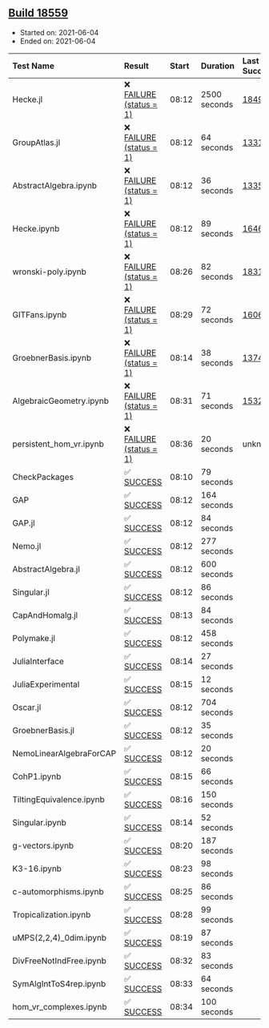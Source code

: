 ## [Build 18559](https://oscarci.mathematik.uni-kl.de/job/oscar/18559/)

* Started on: 2021-06-04
* Ended on: 2021-06-04

| Test Name    | Result | Start | Duration | Last Success | First Failure |
|:-------------|:-------|:------|:---------|:-------------|:--------------|
| Hecke.jl | ❌ [FAILURE (status = 1)](https://oscarci.mathematik.uni-kl.de/job/oscar/18559/artifact/logs/build-18559/Hecke.jl.log) | 08:12 | 2500 seconds | [18490](https://oscarci.mathematik.uni-kl.de/job/oscar/18490/) | [18491](https://oscarci.mathematik.uni-kl.de/job/oscar/18491/) |
| GroupAtlas.jl | ❌ [FAILURE (status = 1)](https://oscarci.mathematik.uni-kl.de/job/oscar/18559/artifact/logs/build-18559/GroupAtlas.jl.log) | 08:12 | 64 seconds | [13311](https://oscarci.mathematik.uni-kl.de/job/oscar/13311/) | [13312](https://oscarci.mathematik.uni-kl.de/job/oscar/13312/) |
| AbstractAlgebra.ipynb | ❌ [FAILURE (status = 1)](https://oscarci.mathematik.uni-kl.de/job/oscar/18559/artifact/logs/build-18559/AbstractAlgebra.ipynb.log) | 08:12 | 36 seconds | [13355](https://oscarci.mathematik.uni-kl.de/job/oscar/13355/) | [13356](https://oscarci.mathematik.uni-kl.de/job/oscar/13356/) |
| Hecke.ipynb | ❌ [FAILURE (status = 1)](https://oscarci.mathematik.uni-kl.de/job/oscar/18559/artifact/logs/build-18559/Hecke.ipynb.log) | 08:12 | 89 seconds | [16463](https://oscarci.mathematik.uni-kl.de/job/oscar/16463/) | [16464](https://oscarci.mathematik.uni-kl.de/job/oscar/16464/) |
| wronski-poly.ipynb | ❌ [FAILURE (status = 1)](https://oscarci.mathematik.uni-kl.de/job/oscar/18559/artifact/logs/build-18559/wronski-poly.ipynb.log) | 08:26 | 82 seconds | [18314](https://oscarci.mathematik.uni-kl.de/job/oscar/18314/) | [18315](https://oscarci.mathematik.uni-kl.de/job/oscar/18315/) |
| GITFans.ipynb | ❌ [FAILURE (status = 1)](https://oscarci.mathematik.uni-kl.de/job/oscar/18559/artifact/logs/build-18559/GITFans.ipynb.log) | 08:29 | 72 seconds | [16068](https://oscarci.mathematik.uni-kl.de/job/oscar/16068/) | [16069](https://oscarci.mathematik.uni-kl.de/job/oscar/16069/) |
| GroebnerBasis.ipynb | ❌ [FAILURE (status = 1)](https://oscarci.mathematik.uni-kl.de/job/oscar/18559/artifact/logs/build-18559/GroebnerBasis.ipynb.log) | 08:14 | 38 seconds | [13748](https://oscarci.mathematik.uni-kl.de/job/oscar/13748/) | [13749](https://oscarci.mathematik.uni-kl.de/job/oscar/13749/) |
| AlgebraicGeometry.ipynb | ❌ [FAILURE (status = 1)](https://oscarci.mathematik.uni-kl.de/job/oscar/18559/artifact/logs/build-18559/AlgebraicGeometry.ipynb.log) | 08:31 | 71 seconds | [15322](https://oscarci.mathematik.uni-kl.de/job/oscar/15322/) | [15323](https://oscarci.mathematik.uni-kl.de/job/oscar/15323/) |
| persistent_hom_vr.ipynb | ❌ [FAILURE (status = 1)](https://oscarci.mathematik.uni-kl.de/job/oscar/18559/artifact/logs/build-18559/persistent_hom_vr.ipynb.log) | 08:36 | 20 seconds | unknown | unknown |
| CheckPackages | ✅ [SUCCESS](https://oscarci.mathematik.uni-kl.de/job/oscar/18559/artifact/logs/build-18559/CheckPackages.log) | 08:10 | 79 seconds |  |  |
| GAP | ✅ [SUCCESS](https://oscarci.mathematik.uni-kl.de/job/oscar/18559/artifact/logs/build-18559/GAP.log) | 08:12 | 164 seconds |  |  |
| GAP.jl | ✅ [SUCCESS](https://oscarci.mathematik.uni-kl.de/job/oscar/18559/artifact/logs/build-18559/GAP.jl.log) | 08:12 | 84 seconds |  |  |
| Nemo.jl | ✅ [SUCCESS](https://oscarci.mathematik.uni-kl.de/job/oscar/18559/artifact/logs/build-18559/Nemo.jl.log) | 08:12 | 277 seconds |  |  |
| AbstractAlgebra.jl | ✅ [SUCCESS](https://oscarci.mathematik.uni-kl.de/job/oscar/18559/artifact/logs/build-18559/AbstractAlgebra.jl.log) | 08:12 | 600 seconds |  |  |
| Singular.jl | ✅ [SUCCESS](https://oscarci.mathematik.uni-kl.de/job/oscar/18559/artifact/logs/build-18559/Singular.jl.log) | 08:12 | 86 seconds |  |  |
| CapAndHomalg.jl | ✅ [SUCCESS](https://oscarci.mathematik.uni-kl.de/job/oscar/18559/artifact/logs/build-18559/CapAndHomalg.jl.log) | 08:13 | 84 seconds |  |  |
| Polymake.jl | ✅ [SUCCESS](https://oscarci.mathematik.uni-kl.de/job/oscar/18559/artifact/logs/build-18559/Polymake.jl.log) | 08:12 | 458 seconds |  |  |
| JuliaInterface | ✅ [SUCCESS](https://oscarci.mathematik.uni-kl.de/job/oscar/18559/artifact/logs/build-18559/JuliaInterface.log) | 08:14 | 27 seconds |  |  |
| JuliaExperimental | ✅ [SUCCESS](https://oscarci.mathematik.uni-kl.de/job/oscar/18559/artifact/logs/build-18559/JuliaExperimental.log) | 08:15 | 12 seconds |  |  |
| Oscar.jl | ✅ [SUCCESS](https://oscarci.mathematik.uni-kl.de/job/oscar/18559/artifact/logs/build-18559/Oscar.jl.log) | 08:12 | 704 seconds |  |  |
| GroebnerBasis.jl | ✅ [SUCCESS](https://oscarci.mathematik.uni-kl.de/job/oscar/18559/artifact/logs/build-18559/GroebnerBasis.jl.log) | 08:12 | 35 seconds |  |  |
| NemoLinearAlgebraForCAP | ✅ [SUCCESS](https://oscarci.mathematik.uni-kl.de/job/oscar/18559/artifact/logs/build-18559/NemoLinearAlgebraForCAP.log) | 08:12 | 20 seconds |  |  |
| CohP1.ipynb | ✅ [SUCCESS](https://oscarci.mathematik.uni-kl.de/job/oscar/18559/artifact/logs/build-18559/CohP1.ipynb.log) | 08:15 | 66 seconds |  |  |
| TiltingEquivalence.ipynb | ✅ [SUCCESS](https://oscarci.mathematik.uni-kl.de/job/oscar/18559/artifact/logs/build-18559/TiltingEquivalence.ipynb.log) | 08:16 | 150 seconds |  |  |
| Singular.ipynb | ✅ [SUCCESS](https://oscarci.mathematik.uni-kl.de/job/oscar/18559/artifact/logs/build-18559/Singular.ipynb.log) | 08:14 | 52 seconds |  |  |
| g-vectors.ipynb | ✅ [SUCCESS](https://oscarci.mathematik.uni-kl.de/job/oscar/18559/artifact/logs/build-18559/g-vectors.ipynb.log) | 08:20 | 187 seconds |  |  |
| K3-16.ipynb | ✅ [SUCCESS](https://oscarci.mathematik.uni-kl.de/job/oscar/18559/artifact/logs/build-18559/K3-16.ipynb.log) | 08:23 | 98 seconds |  |  |
| c-automorphisms.ipynb | ✅ [SUCCESS](https://oscarci.mathematik.uni-kl.de/job/oscar/18559/artifact/logs/build-18559/c-automorphisms.ipynb.log) | 08:25 | 86 seconds |  |  |
| Tropicalization.ipynb | ✅ [SUCCESS](https://oscarci.mathematik.uni-kl.de/job/oscar/18559/artifact/logs/build-18559/Tropicalization.ipynb.log) | 08:28 | 99 seconds |  |  |
| uMPS(2,2,4)_0dim.ipynb | ✅ [SUCCESS](https://oscarci.mathematik.uni-kl.de/job/oscar/18559/artifact/logs/build-18559/uMPS-2-2-4-_0dim.ipynb.log) | 08:19 | 87 seconds |  |  |
| DivFreeNotIndFree.ipynb | ✅ [SUCCESS](https://oscarci.mathematik.uni-kl.de/job/oscar/18559/artifact/logs/build-18559/DivFreeNotIndFree.ipynb.log) | 08:32 | 83 seconds |  |  |
| SymAlgIntToS4rep.ipynb | ✅ [SUCCESS](https://oscarci.mathematik.uni-kl.de/job/oscar/18559/artifact/logs/build-18559/SymAlgIntToS4rep.ipynb.log) | 08:33 | 64 seconds |  |  |
| hom_vr_complexes.ipynb | ✅ [SUCCESS](https://oscarci.mathematik.uni-kl.de/job/oscar/18559/artifact/logs/build-18559/hom_vr_complexes.ipynb.log) | 08:34 | 100 seconds |  |  |
